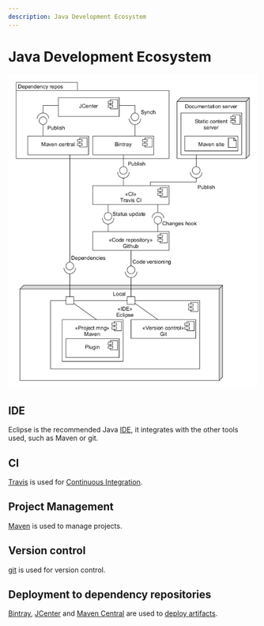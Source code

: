 ```yaml
---
description: Java Development Ecosystem
---
```


# Java Development Ecosystem

![](../img/diagram/dev_eco_java.png)

## IDE

Eclipse is the recommended Java [IDE](./ide.md), it integrates with the other tools used, such as Maven or git.

## CI

[Travis](../other/travis.md) is used for [Continuous Integration](./ci.md).

## Project Management

[Maven](../maven/maven.md) is used to manage projects.

## Version control

[git](../other/git.md) is used for version control.

## Deployment to dependency repositories

[Bintray](https://bintray.com), [JCenter](https://bintray.com/bintray/jcenter) and [Maven Central](https://search.maven.org/) are used to [deploy artifacts](./deployment.md).

